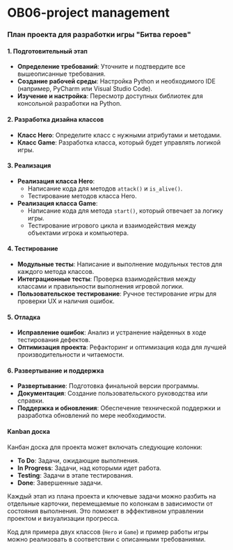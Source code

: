 # OB06-project management

### План проекта для разработки игры "Битва героев"

#### 1. Подготовительный этап
- **Определение требований**: Уточните и подтвердите все вышеописанные требования.
- **Создание рабочей среды**: Настройка Python и необходимого IDE (например, PyCharm или Visual Studio Code).
- **Изучение и настройка**: Пересмотр доступных библиотек для консольной разработки на Python.

#### 2. Разработка дизайна классов
- **Класс Hero**: Определите класс с нужными атрибутами и методами.
- **Класс Game**: Разработка класса, который будет управлять логикой игры.

#### 3. Реализация
- **Реализация класса Hero**:
  - Написание кода для методов `attack()` и `is_alive()`.
  - Тестирование методов класса Hero.
- **Реализация класса Game**:
  - Написание кода для метода `start()`, который отвечает за логику игры.
  - Тестирование игрового цикла и взаимодействия между объектами игрока и компьютера.

#### 4. Тестирование
- **Модульные тесты**: Написание и выполнение модульных тестов для каждого метода классов.
- **Интеграционные тесты**: Проверка взаимодействия между классами и правильности выполнения игровой логики.
- **Пользовательское тестирование**: Ручное тестирование игры для проверки UX и наличия ошибок.

#### 5. Отладка
- **Исправление ошибок**: Анализ и устранение найденных в ходе тестирования дефектов.
- **Оптимизация проекта**: Рефакторинг и оптимизация кода для лучшей производительности и читаемости.

#### 6. Развертывание и поддержка
- **Развертывание**: Подготовка финальной версии программы.
- **Документация**: Создание пользовательского руководства или справки.
- **Поддержка и обновления**: Обеспечение технической поддержки и разработка обновлений по мере необходимости.

#### Kanban доска

Канбан доска для проекта может включать следующие колонки:
- **To Do**: Задачи, ожидающие выполнения.
- **In Progress**: Задачи, над которыми идет работа.
- **Testing**: Задачи в этапе тестирования.
- **Done**: Завершенные задачи.

Каждый этап из плана проекта и ключевые задачи можно разбить на отдельные карточки, перемещаемые по колонкам в зависимости от состояния выполнения. Это поможет в эффективном управлении проектом и визуализации прогресса.

Код для примера двух классов (`Hero` и `Game`) и пример работы игры можно реализовать в соответствии с описанными требованиями.
